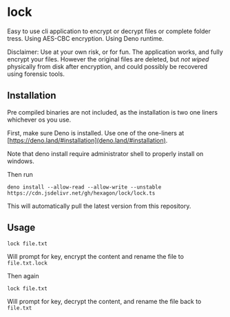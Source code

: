 # lock

Easy to use cli application to encrypt or decrypt files or complete folder tress. Using AES-CBC encryption. Using Deno runtime.

Disclaimer: Use at your own risk, or for fun. The application works, and fully encrypt your files. However the original files are deleted, but _not wiped_ physically from disk after encryption, and could possibly be recovered using forensic tools.

## Installation

Pre compiled binaries are not included, as the installation is two one liners whichever os you use.

First, make sure Deno is installed. Use one of the one-liners at [https://deno.land/#installation](deno.land/#installation).

Note that deno install require administrator shell to properly install on windows.

Then run

```deno install --allow-read --allow-write --unstable https://cdn.jsdelivr.net/gh/hexagon/lock/lock.ts```

This will automatically pull the latest version from this repository.

## Usage

```lock file.txt```

Will prompt for key, encrypt the content and rename the file to ```file.txt.lock```

Then again

```lock file.txt```

Will prompt for key, decrypt the content, and rename the file back to ```file.txt```